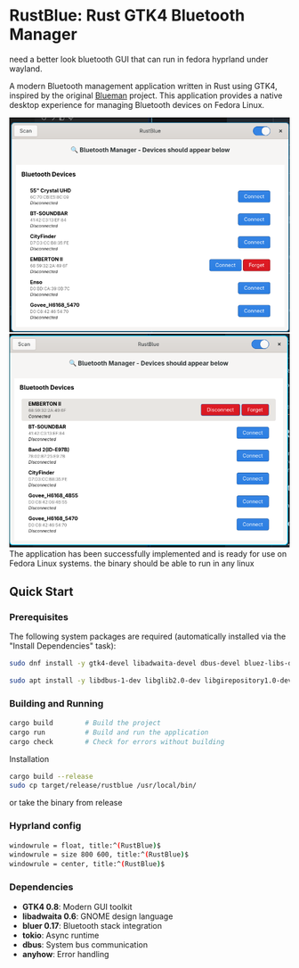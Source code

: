 # RustBlue: Rust GTK4 Bluetooth Manager

need a better look bluetooth GUI that can run in fedora hyprland under wayland.


A modern Bluetooth management application written in Rust using GTK4, inspired by the original [Blueman](https://github.com/blueman-project/blueman) project. This application provides a native desktop experience for managing Bluetooth devices on Fedora Linux.

![alt text](image.png)
![alt text](image-1.png)
The application has been successfully implemented and is ready for use on Fedora Linux systems.
the binary should be able to run in any linux

## Quick Start

### Prerequisites

The following system packages are required (automatically installed via the "Install Dependencies" task):

```bash
sudo dnf install -y gtk4-devel libadwaita-devel dbus-devel bluez-libs-devel
```
```bash
sudo apt install -y libdbus-1-dev libglib2.0-dev libgirepository1.0-dev libgdk-pixbuf2.0-dev libpango1.0-dev libgraphene-1.0-dev libgtk-4-dev libadwaita-1-dev pkg-config
```

### Building and Running

   ```bash
   cargo build        # Build the project
   cargo run          # Build and run the application
   cargo check        # Check for errors without building
   ```

Installation

```bash
cargo build --release
sudo cp target/release/rustblue /usr/local/bin/
```

or take the binary from release

### Hyprland config
```bash
windowrule = float, title:^(RustBlue)$
windowrule = size 800 600, title:^(RustBlue)$
windowrule = center, title:^(RustBlue)$
```
### Dependencies

- **GTK4 0.8**: Modern GUI toolkit
- **libadwaita 0.6**: GNOME design language
- **bluer 0.17**: Bluetooth stack integration
- **tokio**: Async runtime
- **dbus**: System bus communication
- **anyhow**: Error handling
